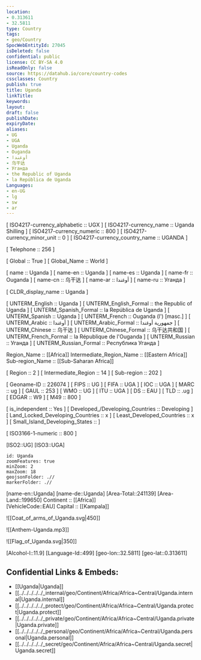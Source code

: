 ```yaml
---
location:
- 0.313611
- 32.5811
type: Country
tags:
- geo/Country
SpocWebEntityId: 27045
isDeleted: false
confidential: public
license: CC BY-SA 4.0
isReadOnly: false
source: https://datahub.io/core/country-codes
cssclasses: Country
publish: true
title: Uganda
linkTitle: 
keywords: 
layout: 
draft: false
publishDate: 
expiryDate: 
aliases:
- UG
- UGA
- Uganda
- Ouganda
- أوغندا
- 乌干达
- Уганда
- the Republic of Uganda
- la República de Uganda
Languages:
- en-UG
- lg
- sw
- ar
---
```



[	ISO4217-currency_alphabetic	 :: UGX ] 
[	ISO4217-currency_name	 :: Uganda Shilling ] 
[	ISO4217-currency_numeric	 :: 800 ] 
[	ISO4217-currency_minor_unit	 :: 0 ] 
[	ISO4217-currency_country_name	 :: UGANDA ] 

[	Telephone	 :: 256 ] 

[	Global	 :: True ] 
[	Global_Name	 :: World ] 

[	name	 :: Uganda ] 
[	name-en	 :: Uganda ] 
[	name-es	 :: Uganda ] 
[	name-fr	 :: Ouganda ] 
[	name-cn	 :: 乌干达 ] 
[	name-ar	 :: أوغندا ] 
[	name-ru	 :: Уганда ] 

[	CLDR_display_name	 :: Uganda ] 

[	UNTERM_English	 :: Uganda ] 
[	UNTERM_English_Formal	 :: the Republic of Uganda ] 
[	UNTERM_Spanish_Formal	 :: la República de Uganda ] 
[	UNTERM_Spanish	 :: Uganda ] 
[	UNTERM_French	 :: Ouganda (l') [masc.] ] 
[	UNTERM_Arabic	 :: أوغندا ] 
[	UNTERM_Arabic_Formal	 :: جمهورية أوغندا ] 
[	UNTERM_Chinese	 :: 乌干达 ] 
[	UNTERM_Chinese_Formal	 :: 乌干达共和国 ] 
[	UNTERM_French_Formal	 :: la République de l'Ouganda ] 
[	UNTERM_Russian	 :: Уганда ] 
[	UNTERM_Russian_Formal	 :: Республика Уганда ] 

Region_Name ::  [[Africa]] 
Intermediate_Region_Name ::  [[Eastern Africa]] 
Sub-region_Name ::  [[Sub-Saharan Africa]] 

[	Region	 :: 2 ] 
[	Intermediate_Region	 :: 14 ] 
[	Sub-region	 :: 202 ] 

[	Geoname-ID	 :: 226074 ] 
[	FIPS	 :: UG ] 
[	FIFA	 :: UGA ] 
[	IOC	 :: UGA ] 
[	MARC	 :: ug ] 
[	GAUL	 :: 253 ] 
[	WMO	 :: UG ] 
[	ITU	 :: UGA ] 
[	DS	 :: EAU ] 
[	TLD	 :: .ug ] 
[	EDGAR	 :: W9 ] 
[	M49	 :: 800 ] 

[	is_independent	 :: Yes ] 
[	Developed_/Developing_Countries	 :: Developing ] 
[	Land_Locked_Developing_Countries	 :: x ] 
[	Least_Developed_Countries	 :: x ] 
[	Small_Island_Developing_States	 ::  ] 

[	ISO3166-1-numeric	 :: 800 ] 



[ISO2::UG] 
[ISO3::UGA] 
```leaflet
id: Uganda
zoomFeatures: true 
minZoom: 2 
maxZoom: 18
geojsonFolder: .//
markerFolder: .//
```

[name-en::Uganda] 
[name-de::Uganda] 
[Area-Total::241139] 
[Area-Land::199650] 
Continent :: [[Africa]]  
[VehicleCode::EAU] 
Capital :: [[Kampala]]  

![[Coat_of_arms_of_Uganda.svg|450]] 

![[Anthem-Uganda.mp3]] 

![[Flag_of_Uganda.svg|350]] 

[Alcohol-l::11.9] 
[Language-Id::499] 
[geo-lon::32.5811] 
[geo-lat::0.313611] 



## Confidential Links & Embeds: 
- [[Uganda|Uganda]] 
- [[../../../../../_internal/geo/Continent/Africa/Africa~Central/Uganda.internal|Uganda.internal]] 
- [[../../../../../_protect/geo/Continent/Africa/Africa~Central/Uganda.protect|Uganda.protect]] 
- [[../../../../../_private/geo/Continent/Africa/Africa~Central/Uganda.private|Uganda.private]] 
- [[../../../../../_personal/geo/Continent/Africa/Africa~Central/Uganda.personal|Uganda.personal]] 
- [[../../../../../_secret/geo/Continent/Africa/Africa~Central/Uganda.secret|Uganda.secret]] 
